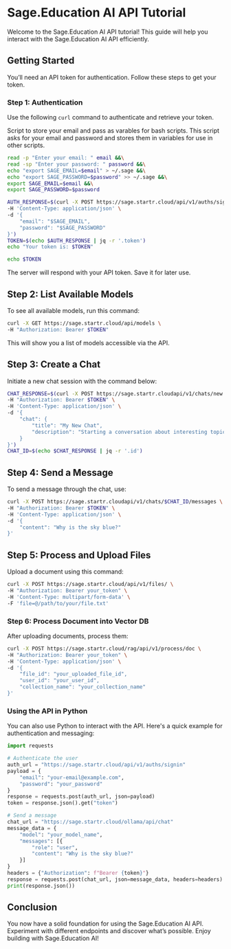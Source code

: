 # Sage.Education AI API Tutorial

Welcome to the Sage.Education AI API tutorial! This guide will help you interact with the Sage.Education AI API efficiently. 

## Getting Started

You’ll need an API token for authentication. Follow these steps to get your token.

### Step 1: Authentication

Use the following `curl` command to authenticate and retrieve your token.

Script to store your email and pass as varables for bash scripts. This script asks for your email and password and stores them in variables for use in other scripts.
```bash
read -p "Enter your email: " email &&\
read -sp "Enter your password: " password &&\
echo "export SAGE_EMAIL=$email" > ~/.sage &&\
echo "export SAGE_PASSWORD=$password" >> ~/.sage &&\
export SAGE_EMAIL=$email &&\
export SAGE_PASSWORD=$password 
```

```bash
AUTH_RESPONSE=$(curl -X POST https://sage.startr.cloud/api/v1/auths/signin \
-H 'Content-Type: application/json' \
-d '{
    "email": "$SAGE_EMAIL",
    "password": "$SAGE_PASSWORD"
}')
TOKEN=$(echo $AUTH_RESPONSE | jq -r '.token')
echo "Your token is: $TOKEN"
```
```bash
echo $TOKEN
```

The server will respond with your API token. Save it for later use.

## Step 2: List Available Models

To see all available models, run this command:

```bash
curl -X GET https://sage.startr.cloud/api/models \
-H "Authorization: Bearer $TOKEN"
```


This will show you a list of models accessible via the API.

## Step 3: Create a Chat

Initiate a new chat session with the command below:

```bash
CHAT_RESPONSE=$(curl -X POST https://sage.startr.cloudapi/v1/chats/new \
-H "Authorization: Bearer $TOKEN" \
-H 'Content-Type: application/json' \
-d '{
    "chat": {
        "title": "My New Chat",
        "description": "Starting a conversation about interesting topics."
    }
}')
CHAT_ID=$(echo $CHAT_RESPONSE | jq -r '.id')
```


## Step 4: Send a Message

To send a message through the chat, use:

```bash
curl -X POST https://sage.startr.cloudapi/v1/chats/$CHAT_ID/messages \
-H "Authorization: Bearer $TOKEN" \
-H 'Content-Type: application/json' \
-d '{
    "content": "Why is the sky blue?"
}'
```




## Step 5: Process and Upload Files

Upload a document using this command:

```bash
curl -X POST https://sage.startr.cloud/api/v1/files/ \
-H "Authorization: Bearer your_token" \
-H 'Content-Type: multipart/form-data' \
-F 'file=@/path/to/your/file.txt'
```

### Step 6: Process Document into Vector DB

After uploading documents, process them:

```bash
curl -X POST https://sage.startr.cloud/rag/api/v1/process/doc \
-H "Authorization: Bearer your_token" \
-H 'Content-Type: application/json' \
-d '{
    "file_id": "your_uploaded_file_id",
    "user_id": "your_user_id",
    "collection_name": "your_collection_name"
}'
```

### Using the API in Python

You can also use Python to interact with the API. Here's a quick example for authentication and messaging:

```python
import requests

# Authenticate the user
auth_url = "https://sage.startr.cloud/api/v1/auths/signin"
payload = {
    "email": "your-email@example.com",
    "password": "your_password"
}
response = requests.post(auth_url, json=payload)
token = response.json().get("token")

# Send a message
chat_url = "https://sage.startr.cloud/ollama/api/chat"
message_data = {
    "model": "your_model_name",
    "messages": [{
        "role": "user",
        "content": "Why is the sky blue?"
    }]
}
headers = {"Authorization": f"Bearer {token}"}
response = requests.post(chat_url, json=message_data, headers=headers)
print(response.json())
```

## Conclusion

You now have a solid foundation for using the Sage.Education AI API. Experiment with different endpoints and discover what’s possible. Enjoy building with Sage.Education AI!